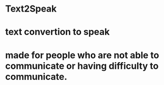 # Text2Speak
# text convertion to speak

# made for people who are not able to communicate  or having difficulty to communicate.
